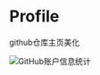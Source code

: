 # Profile
github仓库主页美化

![GitHub账户信息统计](https://github-stats.ubrong.com/api?username=Salianbooth&show_icons=true&theme=tokyonight) 


